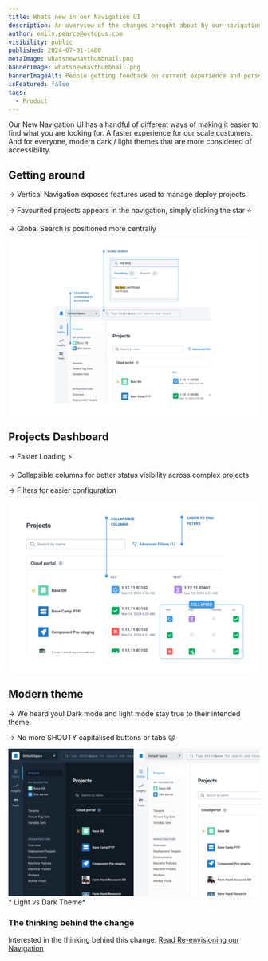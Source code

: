 ```yaml
---
title: Whats new in our Navigation UI
description: An overview of the changes brought about by our navigation update.
author: emily.pearce@octopus.com
visibility: public
published: 2024-07-01-1400
metaImage: whatsnewnavthumbnail.png
bannerImage: whatsnewnavthumbnail.png
bannerImageAlt: People getting feedback on current experience and person envisioning a new experience.
isFeatured: false
tags: 
  - Product
---
```


Our New Navigation UI has a handful of different ways of making it easier to find what you are looking for. A faster experience for our scale customers. And for everyone, modern dark / light themes that are more considered of accessibility.

## Getting around 
→ Vertical Navigation exposes features used to manage deploy projects

→ Favourited projects appears in the navigation, simply clicking the star ⭐️ 

→ Global Search is positioned more centrally

![Screen shot highlighting global search and favourite project feature on Octopus UI](navigationfeatures3.png)

## Projects Dashboard
→ Faster Loading ⚡️

→ Collapsible columns for better status visibility across complex projects

→ Filters for easier configuration

![Screen shot highlighting filters and collapsible columns](projectsdashboardfeatures2.png)

## Modern theme 
→ We heard you! Dark mode and light mode stay true to their intended theme. 

→ No more SHOUTY capitalised buttons or tabs 😌  

![Light and dark theme screenshots positioned side by side](darklighttheme.png)* Light vs Dark Theme*


### The thinking behind the change

Interested in the thinking behind this change. [Read Re-envisioning our Navigation](https://octopus.com/blog/redesigning-octopus-navigation)  


